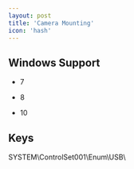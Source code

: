 ```yaml
---
layout: post
title: 'Camera Mounting'
icon: 'hash'
---
```


## Windows Support

- 7

- 8

- 10



## Keys

SYSTEM\ControlSet001\Enum\USB\

